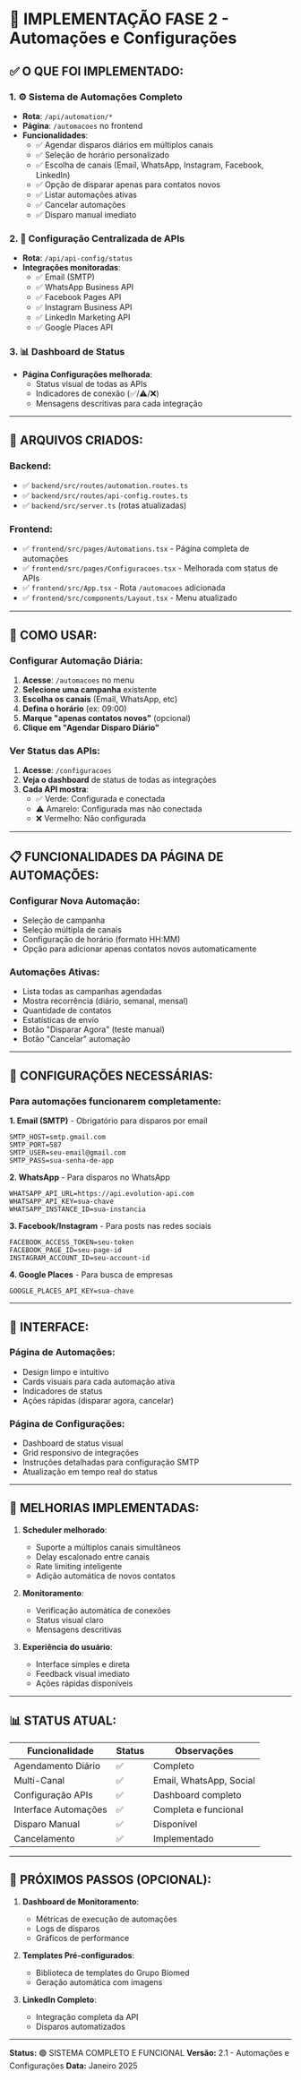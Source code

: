 # 🚀 IMPLEMENTAÇÃO FASE 2 - Automações e Configurações

## ✅ O QUE FOI IMPLEMENTADO:

### 1. ⚙️ **Sistema de Automações Completo**
- **Rota**: `/api/automation/*`
- **Página**: `/automacoes` no frontend
- **Funcionalidades**:
  - ✅ Agendar disparos diários em múltiplos canais
  - ✅ Seleção de horário personalizado
  - ✅ Escolha de canais (Email, WhatsApp, Instagram, Facebook, LinkedIn)
  - ✅ Opção de disparar apenas para contatos novos
  - ✅ Listar automações ativas
  - ✅ Cancelar automações
  - ✅ Disparo manual imediato

### 2. 🔧 **Configuração Centralizada de APIs**
- **Rota**: `/api/api-config/status`
- **Integrações monitoradas**:
  - ✅ Email (SMTP)
  - ✅ WhatsApp Business API
  - ✅ Facebook Pages API
  - ✅ Instagram Business API
  - ✅ LinkedIn Marketing API
  - ✅ Google Places API

### 3. 📊 **Dashboard de Status**
- **Página Configurações melhorada**:
  - Status visual de todas as APIs
  - Indicadores de conexão (✅/⚠️/❌)
  - Mensagens descritivas para cada integração

---

## 📁 ARQUIVOS CRIADOS:

### Backend:
- ✅ `backend/src/routes/automation.routes.ts`
- ✅ `backend/src/routes/api-config.routes.ts`
- ✅ `backend/src/server.ts` (rotas atualizadas)

### Frontend:
- ✅ `frontend/src/pages/Automations.tsx` - Página completa de automações
- ✅ `frontend/src/pages/Configuracoes.tsx` - Melhorada com status de APIs
- ✅ `frontend/src/App.tsx` - Rota `/automacoes` adicionada
- ✅ `frontend/src/components/Layout.tsx` - Menu atualizado

---

## 🎯 COMO USAR:

### Configurar Automação Diária:

1. **Acesse**: `/automacoes` no menu
2. **Selecione uma campanha** existente
3. **Escolha os canais** (Email, WhatsApp, etc)
4. **Defina o horário** (ex: 09:00)
5. **Marque "apenas contatos novos"** (opcional)
6. **Clique em "Agendar Disparo Diário"**

### Ver Status das APIs:

1. **Acesse**: `/configuracoes`
2. **Veja o dashboard** de status de todas as integrações
3. **Cada API mostra**:
   - ✅ Verde: Configurada e conectada
   - ⚠️ Amarelo: Configurada mas não conectada
   - ❌ Vermelho: Não configurada

---

## 📋 FUNCIONALIDADES DA PÁGINA DE AUTOMAÇÕES:

### Configurar Nova Automação:
- Seleção de campanha
- Seleção múltipla de canais
- Configuração de horário (formato HH:MM)
- Opção para adicionar apenas contatos novos automaticamente

### Automações Ativas:
- Lista todas as campanhas agendadas
- Mostra recorrência (diário, semanal, mensal)
- Quantidade de contatos
- Estatísticas de envio
- Botão "Disparar Agora" (teste manual)
- Botão "Cancelar" automação

---

## 🔌 CONFIGURAÇÕES NECESSÁRIAS:

### Para automações funcionarem completamente:

**1. Email (SMTP)** - Obrigatório para disparos por email
```env
SMTP_HOST=smtp.gmail.com
SMTP_PORT=587
SMTP_USER=seu-email@gmail.com
SMTP_PASS=sua-senha-de-app
```

**2. WhatsApp** - Para disparos no WhatsApp
```env
WHATSAPP_API_URL=https://api.evolution-api.com
WHATSAPP_API_KEY=sua-chave
WHATSAPP_INSTANCE_ID=sua-instancia
```

**3. Facebook/Instagram** - Para posts nas redes sociais
```env
FACEBOOK_ACCESS_TOKEN=seu-token
FACEBOOK_PAGE_ID=seu-page-id
INSTAGRAM_ACCOUNT_ID=seu-account-id
```

**4. Google Places** - Para busca de empresas
```env
GOOGLE_PLACES_API_KEY=sua-chave
```

---

## 🎨 INTERFACE:

### Página de Automações:
- Design limpo e intuitivo
- Cards visuais para cada automação ativa
- Indicadores de status
- Ações rápidas (disparar agora, cancelar)

### Página de Configurações:
- Dashboard de status visual
- Grid responsivo de integrações
- Instruções detalhadas para configuração SMTP
- Atualização em tempo real do status

---

## 🚀 MELHORIAS IMPLEMENTADAS:

1. **Scheduler melhorado**:
   - Suporte a múltiplos canais simultâneos
   - Delay escalonado entre canais
   - Rate limiting inteligente
   - Adição automática de novos contatos

2. **Monitoramento**:
   - Verificação automática de conexões
   - Status visual claro
   - Mensagens descritivas

3. **Experiência do usuário**:
   - Interface simples e direta
   - Feedback visual imediato
   - Ações rápidas disponíveis

---

## 📊 STATUS ATUAL:

| Funcionalidade | Status | Observações |
|---------------|--------|-------------|
| Agendamento Diário | ✅ | Completo |
| Multi-Canal | ✅ | Email, WhatsApp, Social |
| Configuração APIs | ✅ | Dashboard completo |
| Interface Automações | ✅ | Completa e funcional |
| Disparo Manual | ✅ | Disponível |
| Cancelamento | ✅ | Implementado |

---

## 🎯 PRÓXIMOS PASSOS (OPCIONAL):

1. **Dashboard de Monitoramento**:
   - Métricas de execução de automações
   - Logs de disparos
   - Gráficos de performance

2. **Templates Pré-configurados**:
   - Biblioteca de templates do Grupo Biomed
   - Geração automática com imagens

3. **LinkedIn Completo**:
   - Integração completa da API
   - Disparos automatizados

---

**Status:** 🟢 SISTEMA COMPLETO E FUNCIONAL
**Versão:** 2.1 - Automações e Configurações
**Data:** Janeiro 2025


